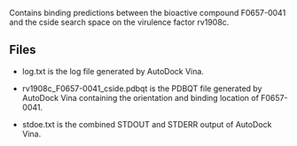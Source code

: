 Contains binding predictions between the bioactive compound F0657-0041 and the cside search space on the virulence factor rv1908c.

## Files

- log.txt is the log file generated by AutoDock Vina.

- rv1908c_F0657-0041_cside.pdbqt is the PDBQT file generated by AutoDock Vina containing the orientation and binding location of F0657-0041.

- stdoe.txt is the combined STDOUT and STDERR output of AutoDock Vina.

